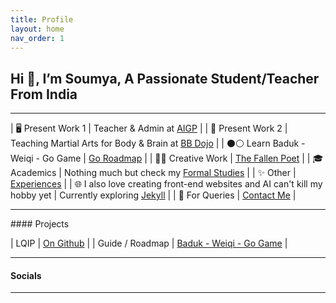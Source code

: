 ```yaml
---
title: Profile
layout: home
nav_order: 1
---
```


## Hi 👋, I’m Soumya, A Passionate Student/Teacher From India
<hr>

| 🖥️ Present Work 1  | Teacher & Admin at [AIGP](https://aigp.org.in/) |
| 🥋 Present Work 2 | Teaching Martial Arts for Body & Brain at [BB Dojo](https://bbdojo.soumyak4.in/) |
| ⚫⚪ Learn Baduk - Weiqi - Go Game | [Go Roadmap](https://weiqi.soumyak4.in/) |
| ✍🏽 Creative Work | [The Fallen Poet](/Artist) |
| 🎓 Academics | Nothing much but check my [Formal Studies](/Academics) |
| ✨ Other | [Experiences](https://soumyak4.in/Experiences) |
| 🌐 I also love creating front-end websites and AI can't kill my hobby yet | Currently exploring [Jekyll](https://app.daily.dev/squads/jekyllrb) |
| 💬 For Queries | [Contact Me](https://t.me/soumyak4) |

<hr>
#### Projects

| LQIP | [On Github](https://github.com/SoumyaK4/LQIP-base64) |
| Guide / Roadmap | [Baduk - Weiqi - Go Game](https://weiqi.soumyak4.in) |

<hr>

#### Socials
<hr>

<a href="https://github.com/SoumyaK4" target="_blank" class="fab fa-github fa-2x"></a>
<a href="https://youtube.com/@SoumyaK4" target="_blank" class="fab fa-youtube fa-2x"></a>
<a href="https://instagram.com/SoumyaK4" target="_blank" class="fab fa-instagram fa-2x"></a>
<a href="https://twitch.tv/SoumyaK4" target="_blank" class="fab fa-twitch fa-2x"></a>
<a href="https://mastodon.social/@SoumyaK4" target="_blank" class="fab fa-mastodon fa-2x"></a>
<a href="https://bsky.app/profile/soumyak4.bsky.social" target="_blank" class="fab fa-bluesky fa-2x"></a>
<a href="https://t.me/SoumyaK4" target="_blank" class="fab fa-telegram fa-2x"></a>
<a href="https://www.linkedin.com/in/soumyak4/" target="_blank" class="fab fa-linkedin fa-2x"></a>
<a href="https://www.tumblr.com/soumyak4" target="_blank" class="fab fa-tumblr fa-2x"></a>
<a href="https://www.reddit.com/user/SoumyaK4/" target="_blank" class="fab fa-reddit fa-2x"></a>
<a href="https://in.pinterest.com/SoumyaK4/" target="_blank" class="fab fa-pinterest fa-2x"></a>
<a href="https://www.threads.net/@soumyak4" target="_blank" class="fab fa-threads fa-2x"></a>
<a href="https://x.com/SoumyaK4_" target="_blank" class="fab fa-twitter fa-2x"></a>
<a href="https://www.facebook.com/SoumyaK4" target="_blank" class="fab fa-facebook fa-2x"></a>
<a href="https://en.wikipedia.org/wiki/User:SoumyaK4" target="_blank" class="fab fa-wikipedia-w fa-2x"></a>
<a href="https://www.torn.com/profiles.php?XID=2361200" target="_blank" class="fas fa-t fa-2x"></a>

